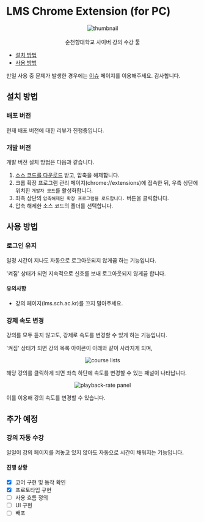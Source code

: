 # LMS Chrome Extension (for PC)

<p align="center">
  <img src="https://i.imgur.com/38dOPQL.png" alt="thumbnail">
  <br>
  <br>
  순천향대학교 사이버 강의 수강 툴
</p>

* [설치 방법](#설치-방법)
* [사용 방법](#사용-방법)

만일 사용 중 문제가 발생한 경우에는 [이슈](https://github.com/Gumball12/lms-playbackrate-extension/issues) 페이지를 이용해주세요. 감사합니다.

## 설치 방법

### 배포 버전

현재 배포 버전에 대한 리뷰가 진행중입니다.

### 개발 버전

개발 버전 설치 방법은 다음과 같습니다.

1. [소스 코드를 다운로드](https://github.com/Gumball12/lmsplusplus/archive/master.zip) 받고, 압축을 해제합니다.
1. 크롬 확장 프로그램 관리 페이지(chrome://extensions)에 접속한 뒤, 우측 상단에 위치한 `개발자 모드`를 활성화합니다.
1. 좌측 상단의 `압축해제된 확장 프로그램을 로드합니다.` 버튼을 클릭합니다.
1. 압축 해제한 소스 코드의 폴더를 선택합니다.

## 사용 방법

### 로그인 유지

일정 시간이 지나도 자동으로 로그아웃되지 않게끔 하는 기능입니다.

'켜짐' 상태가 되면 지속적으로 신호를 보내 로그아웃되지 않게끔 합니다.

#### 유의사항

* 강의 페이지(lms.sch.ac.kr)를 끄지 말아주세요.

### 강제 속도 변경

강의를 모두 듣지 않고도, 강제로 속도를 변경할 수 있게 하는 기능입니다.

'켜짐' 상태가 되면 강의 목록 아이콘이 아래와 같이 사라지게 되며,

<p align="center">
  <img src="https://i.imgur.com/Xp7UUXE.png" alt="course lists">
</p>

해당 강의를 클릭하게 되면 좌측 하단에 속도를 변경할 수 있는 패널이 나타납니다.

<p align="center">
  <img src="https://i.imgur.com/Ey2Pdk7.png" alt="playback-rate panel">
</p>

이를 이용해 강의 속도를 변경할 수 있습니다.

## 추가 예정

### 강의 자동 수강

일일이 강의 페이지를 켜놓고 있지 않아도 자동으로 시간이 채워지는 기능입니다.

#### 진행 상황

* [x] 코어 구현 및 동작 확인
* [x] 프로토타입 구현
* [ ] 사용 흐름 정의
* [ ] UI 구현
* [ ] 배포
